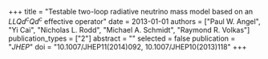 +++
title = "Testable two-loop radiative neutrino mass model based on an $LLQd^cQd^c$ effective operator"
date = 2013-01-01
authors = ["Paul W. Angel", "Yi Cai", "Nicholas L. Rodd", "Michael A. Schmidt", "Raymond R. Volkas"]
publication_types = ["2"]
abstract = ""
selected = false
publication = "*JHEP*"
doi = "10.1007/JHEP11(2014)092, 10.1007/JHEP10(2013)118"
+++


